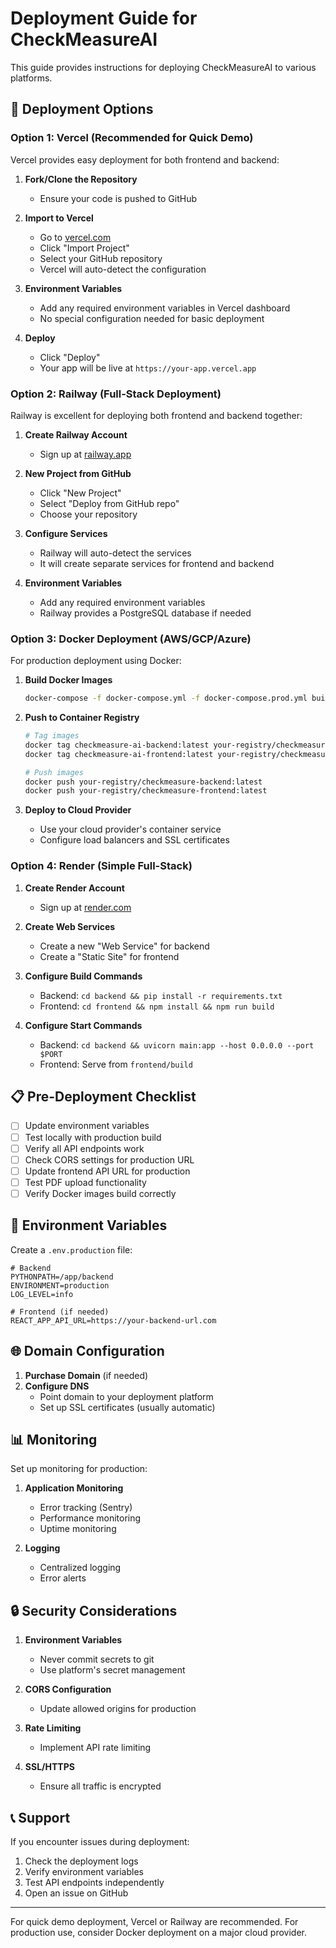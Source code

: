 # Deployment Guide for CheckMeasureAI

This guide provides instructions for deploying CheckMeasureAI to various platforms.

## 🚀 Deployment Options

### Option 1: Vercel (Recommended for Quick Demo)

Vercel provides easy deployment for both frontend and backend:

1. **Fork/Clone the Repository**
   - Ensure your code is pushed to GitHub

2. **Import to Vercel**
   - Go to [vercel.com](https://vercel.com)
   - Click "Import Project"
   - Select your GitHub repository
   - Vercel will auto-detect the configuration

3. **Environment Variables**
   - Add any required environment variables in Vercel dashboard
   - No special configuration needed for basic deployment

4. **Deploy**
   - Click "Deploy"
   - Your app will be live at `https://your-app.vercel.app`

### Option 2: Railway (Full-Stack Deployment)

Railway is excellent for deploying both frontend and backend together:

1. **Create Railway Account**
   - Sign up at [railway.app](https://railway.app)

2. **New Project from GitHub**
   - Click "New Project"
   - Select "Deploy from GitHub repo"
   - Choose your repository

3. **Configure Services**
   - Railway will auto-detect the services
   - It will create separate services for frontend and backend

4. **Environment Variables**
   - Add any required environment variables
   - Railway provides a PostgreSQL database if needed

### Option 3: Docker Deployment (AWS/GCP/Azure)

For production deployment using Docker:

1. **Build Docker Images**
   ```bash
   docker-compose -f docker-compose.yml -f docker-compose.prod.yml build
   ```

2. **Push to Container Registry**
   ```bash
   # Tag images
   docker tag checkmeasure-ai-backend:latest your-registry/checkmeasure-backend:latest
   docker tag checkmeasure-ai-frontend:latest your-registry/checkmeasure-frontend:latest
   
   # Push images
   docker push your-registry/checkmeasure-backend:latest
   docker push your-registry/checkmeasure-frontend:latest
   ```

3. **Deploy to Cloud Provider**
   - Use your cloud provider's container service
   - Configure load balancers and SSL certificates

### Option 4: Render (Simple Full-Stack)

1. **Create Render Account**
   - Sign up at [render.com](https://render.com)

2. **Create Web Services**
   - Create a new "Web Service" for backend
   - Create a "Static Site" for frontend

3. **Configure Build Commands**
   - Backend: `cd backend && pip install -r requirements.txt`
   - Frontend: `cd frontend && npm install && npm run build`

4. **Configure Start Commands**
   - Backend: `cd backend && uvicorn main:app --host 0.0.0.0 --port $PORT`
   - Frontend: Serve from `frontend/build`

## 📋 Pre-Deployment Checklist

- [ ] Update environment variables
- [ ] Test locally with production build
- [ ] Verify all API endpoints work
- [ ] Check CORS settings for production URL
- [ ] Update frontend API URL for production
- [ ] Test PDF upload functionality
- [ ] Verify Docker images build correctly

## 🔧 Environment Variables

Create a `.env.production` file:

```env
# Backend
PYTHONPATH=/app/backend
ENVIRONMENT=production
LOG_LEVEL=info

# Frontend (if needed)
REACT_APP_API_URL=https://your-backend-url.com
```

## 🌐 Domain Configuration

1. **Purchase Domain** (if needed)
2. **Configure DNS**
   - Point domain to your deployment platform
   - Set up SSL certificates (usually automatic)

## 📊 Monitoring

Set up monitoring for production:

1. **Application Monitoring**
   - Error tracking (Sentry)
   - Performance monitoring
   - Uptime monitoring

2. **Logging**
   - Centralized logging
   - Error alerts

## 🔒 Security Considerations

1. **Environment Variables**
   - Never commit secrets to git
   - Use platform's secret management

2. **CORS Configuration**
   - Update allowed origins for production

3. **Rate Limiting**
   - Implement API rate limiting

4. **SSL/HTTPS**
   - Ensure all traffic is encrypted

## 📞 Support

If you encounter issues during deployment:
1. Check the deployment logs
2. Verify environment variables
3. Test API endpoints independently
4. Open an issue on GitHub

---

For quick demo deployment, Vercel or Railway are recommended. For production use, consider Docker deployment on a major cloud provider.